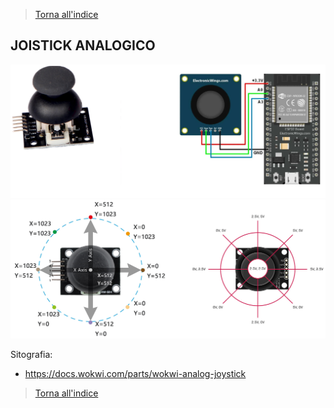 >[Torna all'indice](indexpulsanti.md)

## **JOISTICK ANALOGICO**

<img src="img\joistick3.png" alt="alt text" width="600">



<img src="img\joyrange.png" alt="alt text" width="600">























Sitografia:
- https://docs.wokwi.com/parts/wokwi-analog-joystick


>[Torna all'indice](indexpulsanti.md)
